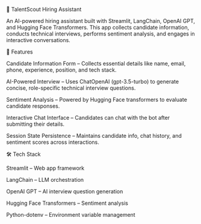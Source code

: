 🤖 TalentScout Hiring Assistant

An AI-powered hiring assistant built with Streamlit, LangChain, OpenAI GPT, and Hugging Face Transformers.
This app collects candidate information, conducts technical interviews, performs sentiment analysis, and engages in interactive conversations.

🚀 Features

Candidate Information Form – Collects essential details like name, email, phone, experience, position, and tech stack.

AI-Powered Interview – Uses ChatOpenAI (gpt-3.5-turbo) to generate concise, role-specific technical interview questions.

Sentiment Analysis – Powered by Hugging Face transformers to evaluate candidate responses.

Interactive Chat Interface – Candidates can chat with the bot after submitting their details.

Session State Persistence – Maintains candidate info, chat history, and sentiment scores across interactions.

🛠️ Tech Stack

Streamlit
 – Web app framework

LangChain
 – LLM orchestration

OpenAI GPT
 – AI interview question generation

Hugging Face Transformers
 – Sentiment analysis

Python-dotenv
 – Environment variable management